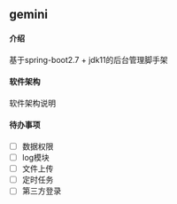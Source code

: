 ## gemini

#### 介绍
基于spring-boot2.7 + jdk11的后台管理脚手架

#### 软件架构
软件架构说明


#### 待办事项
- [ ] 数据权限
- [ ] log模块
- [ ] 文件上传
- [ ] 定时任务
- [ ] 第三方登录
